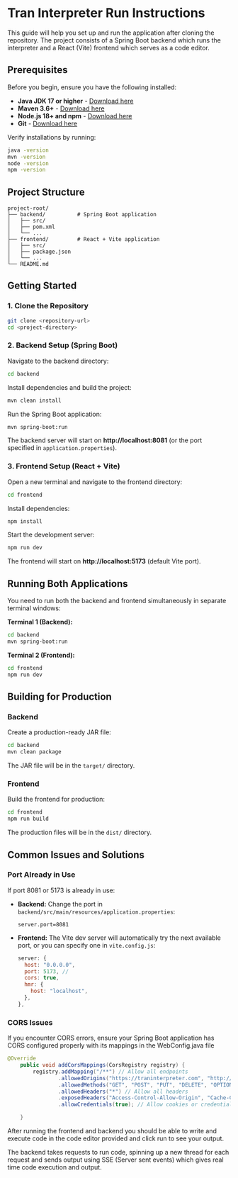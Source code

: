 # Tran Interpreter Run Instructions

This guide will help you set up and run the application after cloning the repository. The project consists of a Spring Boot backend which runs the interpreter and a React (Vite) frontend which serves as a code editor.

## Prerequisites

Before you begin, ensure you have the following installed:

- **Java JDK 17 or higher** - [Download here](https://www.oracle.com/java/technologies/downloads/)
- **Maven 3.6+** - [Download here](https://maven.apache.org/download.cgi)
- **Node.js 18+ and npm** - [Download here](https://nodejs.org/)
- **Git** - [Download here](https://git-scm.com/)

Verify installations by running:
```bash
java -version
mvn -version
node -version
npm -version
```

## Project Structure

```
project-root/
├── backend/          # Spring Boot application
│   ├── src/
│   ├── pom.xml
│   └── ...
├── frontend/         # React + Vite application
│   ├── src/
│   ├── package.json
│   └── ...
└── README.md
```

## Getting Started

### 1. Clone the Repository

```bash
git clone <repository-url>
cd <project-directory>
```

### 2. Backend Setup (Spring Boot)

Navigate to the backend directory:

```bash
cd backend
```

Install dependencies and build the project:

```bash
mvn clean install
```

Run the Spring Boot application:

```bash
mvn spring-boot:run
```

The backend server will start on **http://localhost:8081** (or the port specified in `application.properties`).


### 3. Frontend Setup (React + Vite)

Open a new terminal and navigate to the frontend directory:

```bash
cd frontend
```

Install dependencies:

```bash
npm install
```

Start the development server:

```bash
npm run dev
```

The frontend will start on **http://localhost:5173** (default Vite port).

## Running Both Applications

You need to run both the backend and frontend simultaneously in separate terminal windows:

**Terminal 1 (Backend):**
```bash
cd backend
mvn spring-boot:run
```

**Terminal 2 (Frontend):**
```bash
cd frontend
npm run dev
```

## Building for Production

### Backend

Create a production-ready JAR file:

```bash
cd backend
mvn clean package
```

The JAR file will be in the `target/` directory.

### Frontend

Build the frontend for production:

```bash
cd frontend
npm run build
```
The production files will be in the `dist/` directory.

## Common Issues and Solutions

### Port Already in Use

If port 8081 or 5173 is already in use:

- **Backend:** Change the port in `backend/src/main/resources/application.properties`:
  ```properties
  server.port=8081
  ```

- **Frontend:** The Vite dev server will automatically try the next available port, or you can specify one in `vite.config.js`:
  ```javascript
  server: {
    host: "0.0.0.0",
    port: 5173, //
    cors: true,
    hmr: {
      host: "localhost",
    },
  },
  ```

### CORS Issues

If you encounter CORS errors, ensure your Spring Boot application has CORS configured properly with its mappings in the WebConfig.java file

```java
@Override
    public void addCorsMappings(CorsRegistry registry) {
        registry.addMapping("/**") // Allow all endpoints
                .allowedOrigins("https://traninterpreter.com", "http://localhost:5173") // Replace with your frontend's origin
                .allowedMethods("GET", "POST", "PUT", "DELETE", "OPTIONS") // HTTP methods allowed
                .allowedHeaders("*") // Allow all headers
                .exposedHeaders("Access-Control-Allow-Origin", "Cache-Control", "Content-Type") // Headers exposed to the client
                .allowCredentials(true); // Allow cookies or credentials

    }
```

After running the frontend and backend you should be able to write and execute code in the code editor provided and click run to see your output.

The backend takes requests to run code, spinning up a new thread for each request and sends output using SSE (Server sent events) which gives real time code execution and output.

